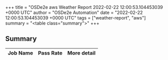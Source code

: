 +++
title = "OSDe2e aws Weather Report 2022-02-22 12:00:53.104453039 +0000 UTC"
author = "OSDe2e Automation"
date = "2022-02-22 12:00:53.104453039 +0000 UTC"
tags = ["weather-report", "aws"]
summary = "<table class=\"summary\"></table>"
+++
## Summary

| Job Name | Pass Rate | More detail |
|----------|-----------|-------------|




